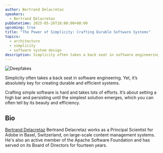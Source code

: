 ```yaml
---
author: Bertrand Delacretaz
speakers:
  - Bertrand Delacretaz
pubDatetime: 2025-05-26T18:00:00+00:00
upcoming: true
title: "The Power of Simplicity: Crafting Durable Software Systems"
topics:
  - architecture
  - simplicity
  - software system design
description: Simplicity often takes a back seat in software engineering. Yet, it’s absolutely key for creating durable and efficient systems.
---
```


![Deepfakes](@assets/images/simplicity.webp)

Simplicity often takes a back seat in software engineering. Yet, it’s absolutely key for creating durable and efficient systems.

Crafting simple software is hard and takes lots of efforts. It’s about setting a high bar and persisting until the simplest solution emerges, which you can often tell by its beauty and efficiency.

## Bio

[Bertrand Delacretaz](https://www.linkedin.com/in/bdelacretaz) Bertrand Delacretaz works as a Principal Scientist for Adobe in Basel, Switzerland, on large-scale content management systems. He's also an active member of the Apache Software Foundation and has served on its Board of Directors for fourteen years.
